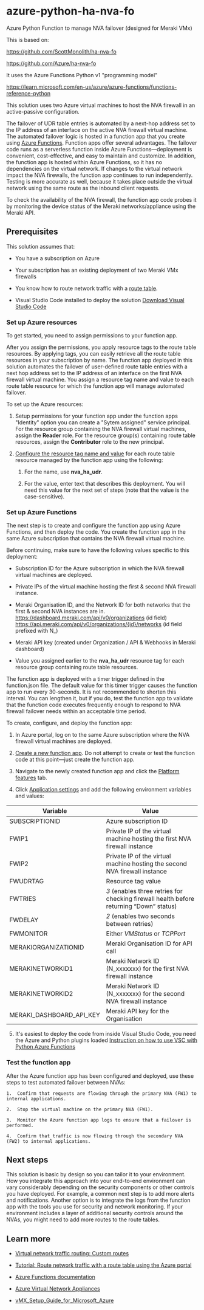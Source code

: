 # azure-python-ha-nva-fo
Azure Python Function to manage NVA failover (designed for Meraki VMx)

This is based on:

https://github.com/ScottMonolith/ha-nva-fo

https://github.com/Azure/ha-nva-fo

It uses the Azure Functions Python v1 "programming model" 

https://learn.microsoft.com/en-us/azure/azure-functions/functions-reference-python

This solution uses two Azure virtual machines to host the NVA firewall in an active-passive configuration.

The failover of UDR table entries is automated by a next-hop address set to the IP address of an interface on the active NVA firewall virtual machine. The automated failover logic is hosted in a function app that you create using [Azure Functions](https://docs.microsoft.com/azure/azure-functions/).  Function apps offer several advantages. The failover code runs as a serverless function inside Azure Functions—deployment is convenient, cost-effective, and easy to maintain and customize. In addition, the function app is hosted within Azure Functions, so it has no dependencies on the virtual network. If changes to the virtual network impact the NVA firewalls, the function app continues to run
independently. Testing is more accurate as well, because it takes place outside the virtual network using the same route as the inbound client requests.

To check the availability of the NVA firewall, the function app code probes it by monitoring the device status of the Meraki networks/appliance using the Meraki API.


## Prerequisites

This solution assumes that:

-   You have a subscription on Azure

-   Your subscription has an existing deployment of two Meraki VMx firewalls 

-   You know how to route network traffic with a [route table](https://docs.microsoft.com/azure/virtual-network/tutorial-create-route-table-portal).

-   Visual Studio Code installed to deploy the solution [Download Visual Studio Code](https://code.visualstudio.com/download)

### Set up Azure resources

To get started, you need to assign permissions to your function app.

After you assign the permissions, you apply resource tags to the route table resources. By applying tags, you can easily retrieve all the route table resources in your subscription by name. The function app deployed in this solution automates the failover of user-defined route table entries with a next hop address set to the IP address of an interface on the first NVA firewall virtual machine. You assign a resource tag name and value to each route table resource for which the function app will manage automated failover.

To set up the Azure resources:

1.  Setup permissions for your function app under the function apps "Identity" option you can create a "Sytem assigned" service principal.  For the resource group containing the NVA firewall virtual machines, assign the **Reader** role. For the resource group(s) containing route table resources, assign the **Contributor** role to the new principal.

2.  [Configure the resource tag name and value](https://docs.microsoft.com/azure/azure-resource-manager/resource-group-using-tags#portal) for each route table resource managed by the function app using the following:

    1.  For the name, use **nva\_ha\_udr**.

    2.  For the value, enter text that describes this deployment. You will need this value for the next set of steps (note that the value is the case-sensitive).

### Set up Azure Functions

The next step is to create and configure the function app using Azure Functions, and then deploy the code. You create the function app in the same Azure subscription that contains the NVA firewall virtual machine. 

Before continuing, make sure to have the following values specific to this deployment:

-   Subscription ID for the Azure subscription in which the NVA firewall virtual
    machines are deployed.

-   Private IPs of the virtual machine hosting the first & second NVA firewall instance.

-   Meraki Organisation ID, and the Network ID for both networks that the first & second NVA instances are in.
    https://dashboard.meraki.com/api/v0/organizations (id field)
    https://api.meraki.com/api/v0/organizations/{id}/networks  (id field prefixed with N_)

-   Meraki API key (created under Organization / API & Webhooks in Meraki dashboard)

-   Value you assigned earlier to the **nva\_ha\_udr** resource tag for each resource group containing route table resources.

The function app is deployed with a timer trigger defined in the function.json file. The default value for this timer trigger causes the function app to run every 30-seconds. It is not recommended to shorten this interval. You can lengthen it, but if you do, test the function app to validate that the function code executes frequently enough to respond to NVA firewall failover needs within an acceptable time period.

To create, configure, and deploy the function app:

1.  In Azure portal, log on to the same Azure subscription where the NVA firewall virtual machines are deployed.

2.  [Create a new function app](https://docs.microsoft.com/azure/azure-functions/functions-create-first-azure-function#create-a-function-app). Do not attempt to create or test the function code at this point—just create the function app.

3.  Navigate to the newly created function app and click the [Platform features](https://docs.microsoft.com/azure/azure-functions/functions-how-to-use-azure-function-app-settings#platform-features-tab) tab.

4.  Click [Application settings](https://docs.microsoft.com/azure/azure-functions/functions-how-to-use-azure-function-app-settings#settings) and add the following environment variables and values:

| Variable                 | Value                                                                                   |
|--------------------------|-----------------------------------------------------------------------------------------|
| SUBSCRIPTIONID           | Azure subscription ID                                                                   |
| FWIP1                    | Private IP of the virtual machine hosting the first NVA firewall instance               |
| FWIP2                    | Private IP of the virtual machine hosting the second NVA firewall instance              |
| FWUDRTAG                 | Resource tag value                                                                      |
| FWTRIES                  | *3* (enables three retries for checking firewall health before returning “Down” status) |
| FWDELAY                  | *2* (enables two seconds between retries)                                               |
| FWMONITOR                | Either *VMStatus* or *TCPPort*                                                          |
| MERAKIORGANIZATIONID     | Meraki Organisation ID for API call                                                     |
| MERAKINETWORKID1         | Meraki Network ID (N_xxxxxxx) for the first NVA firewall instance                       |
| MERAKINETWORKID2         | Meraki Network ID (N_xxxxxxx) for the second NVA firewall instance                      |
| MERAKI_DASHBOARD_API_KEY | Meraki API key for the Organisation                                                     |

5.  It's easiest to deploy the code from inside Visual Studio Code, you need the Azure and Python plugins loaded [Instruction on how to use VSC with Python Azure Functions](https://learn.microsoft.com/en-us/azure/azure-functions/create-first-function-vs-code-python)

### Test the function app

After the Azure function app has been configured and deployed, use these steps to test automated failover between NVAs:

    1.  Confirm that requests are flowing through the primary NVA (FW1) to internal applications.

    2.  Stop the virtual machine on the primary NVA (FW1).

    3.  Monitor the Azure function app logs to ensure that a failover is performed.

    4.  Confirm that traffic is now flowing through the secondary NVA (FW2) to internal applications.


## Next steps

This solution is basic by design so you can tailor it to your environment. How you integrate this approach into your end-to-end environment can vary considerably depending on the security components or other controls you have deployed. For example, a common next step is to add more alerts and notifications. Another option is to integrate the logs from the function app with the tools you use for security and network monitoring. If your environment includes a layer of additional security controls around the NVAs, you might need to add more routes to the route tables.

## Learn more

* [Virtual network traffic routing: Custom routes](https://docs.microsoft.com/azure/virtual-network/virtual-networks-udr-overview#custom-routes)

* [Tutorial: Route network traffic with a route table using the Azure portal](https://docs.microsoft.com/azure/virtual-network/tutorial-create-route-table-portal)

* [Azure Functions documentation](https://docs.microsoft.com/azure/azure-functions/)

* [Azure Virtual Network Appliances](https://azure.microsoft.com/solutions/network-appliances/)

* [vMX_Setup_Guide_for_Microsoft_Azure](https://documentation.meraki.com/MX/MX_Installation_Guides/vMX_Setup_Guide_for_Microsoft_Azure)
